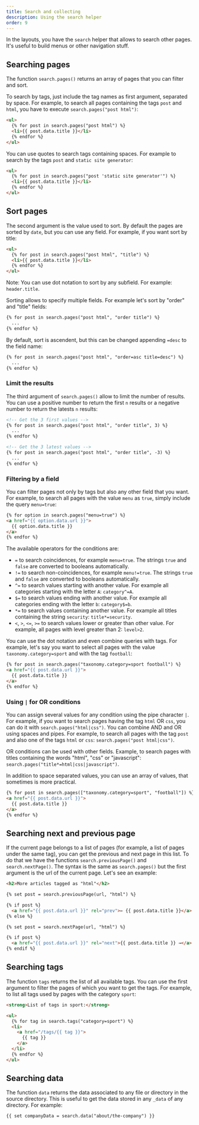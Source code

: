 ```yaml
---
title: Search and collecting
description: Using the search helper
order: 9
---
```


In the layouts, you have the `search` helper that allows to search other pages.
It's useful to build menus or other navigation stuff.

## Searching pages

The function `search.pages()` returns an array of pages that you can filter and
sort.

To search by tags, just include the tag names as first argument, separated by
space. For example, to search all pages containing the tags `post` and `html`,
you have to execute `search.pages("post html")`:

```html
<ul>
  {% for post in search.pages("post html") %}
  <li>{{ post.data.title }}</li>
  {% endfor %}
</ul>
```

You can use quotes to search tags containing spaces. For example to search by
the tags `post` and `static site generator`:

```html
<ul>
  {% for post in search.pages("post 'static site generator'") %}
  <li>{{ post.data.title }}</li>
  {% endfor %}
</ul>
```

## Sort pages

The second argument is the value used to sort. By default the pages are sorted
by `date`, but you can use any field. For example, if you want sort by title:

```html
<ul>
  {% for post in search.pages("post html", "title") %}
  <li>{{ post.data.title }}</li>
  {% endfor %}
</ul>
```

Note: You can use dot notation to sort by any subfield. For example:
`header.title`.

Sorting allows to specify multiple fields. For example let's sort by "order" and
"title" fields:

```html
{% for post in search.pages("post html", "order title") %}
  ...
{% endfor %}
```

By default, sort is ascendent, but this can be changed appending `=desc` to the
field name:

```html
{% for post in search.pages("post html", "order=asc title=desc") %}
  ...
{% endfor %}
```

### Limit the results

The third argument of `search.pages()` allow to limit the number of results. You
can use a positive number to return the first `n` results or a negative number
to return the latests `n` results:

```html
<!-- Get the 3 first values -->
{% for post in search.pages("post html", "order title", 3) %}
  ...
{% endfor %}

<!-- Get the 3 latest values -->
{% for post in search.pages("post html", "order title", -3) %}
  ...
{% endfor %}
```

### Filtering by a field

You can filter pages not only by tags but also any other field that you want.
For example, to search all pages with the value `menu` as `true`, simply include
the query `menu=true`:

```html
{% for option in search.pages("menu=true") %}
<a href="{{ option.data.url }}">
  {{ option.data.title }}
</a>
{% endfor %}
```

The available operators for the conditions are:

- `=` to search coincidences, for example `menu=true`. The strings `true` and
  `false` are converted to booleans automatically.
- `!=` to search non-coincidences, for example `menu!=true`. The strings `true`
  and `false` are converted to booleans automatically.
- `^=` to search values starting with another value. For example all categories
  starting with the letter `A`: `category^=A`.
- `$=` to search values ending with another value. For example all categories
  ending with the letter `b`: `category$=b`.
- `*=` to search values containing another value. For example all titles
  containing the string `security`: `title*=security`.
- `<`, `>`, `<=`, `>=` to search values lower or greater than other value. For
  example, all pages with level greater than 2: `level>2`.

You can use the dot notation and even combine queries with tags. For example,
let's say you want to select all pages with the value `taxonomy.category=sport`
and with the tag `football`:

```html
{% for post in search.pages("taxonomy.category=sport football") %}
<a href="{{ post.data.url }}">
  {{ post.data.title }}
</a>
{% endfor %}
```

### Using `|` for OR conditions

You can assign several values for any condition using the pipe character `|`.
For example, if you want to search pages having the tag `html` OR `css`, you can
do it with `search.pages("html|css")`. You can combine AND and OR using spaces
and pipes. For example, to search all pages with the tag `post` and also one of
the tags `html` or `css`: `search.pages("post html|css")`.

OR conditions can be used with other fields. Example, to search pages with
titles containing the words "html", "css" or "javascript":
`search.pages("title*=html|css|javascript")`.

In addition to space separated values, you can use an array of values, that
sometimes is more practical.

```html
{% for post in search.pages(["taxonomy.category=sport", "football"]) %}
<a href="{{ post.data.url }}">
  {{ post.data.title }}
</a>
{% endfor %}
```

## Searching next and previous page

If the current page belongs to a list of pages (for example, a list of pages
under the same tag), you can get the previous and next page in this list. To do
that we have the functions `search.previousPage()` and `search.nextPage()`. The
syntax is the same as `search.pages()` but the first argument is the url of the
current page. Let's see an example:

```html
<h2>More articles tagged as "html"</h2>

{% set post = search.previousPage(url, "html") %}

{% if post %}
  <a href="{{ post.data.url }}" rel="prev">← {{ post.data.title }}</a>
{% else %}

{% set post = search.nextPage(url, "html") %}

{% if post %}
  <a href="{{ post.data.url }}" rel="next">{{ post.data.title }} →</a>
{% endif %}
```

## Searching tags

The function `tags` returns the list of all available tags. You can use the
first argument to filter the pages of which you want to get the tags. For
example, to list all tags used by pages with the category `sport`:

```html
<strong>List of tags in sport:</strong>

<ul>
  {% for tag in search.tags("category=sport") %}
  <li>
    <a href="/tags/{{ tag }}">
      {{ tag }}
    </a>
  </li>
  {% endfor %}
</ul>
```

## Searching data

The function `data` returns the data associated to any file or directory in the
source directory. This is useful to get the data stored in any `_data` of any
directory. For example:

```html
{{ set companyData = search.data("about/the-company") }}
```
